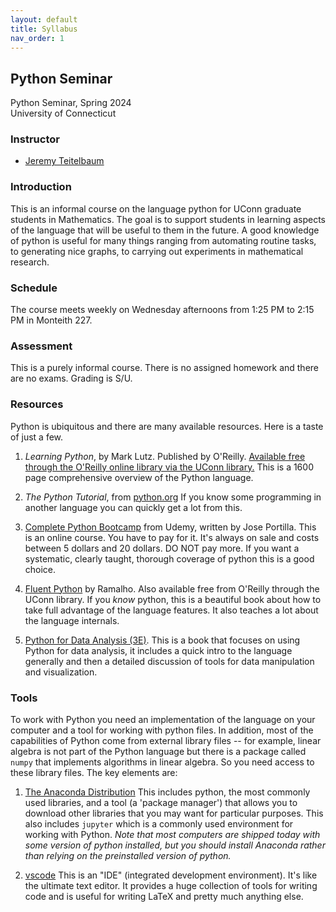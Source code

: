 ```yaml
---
layout: default
title: Syllabus 
nav_order: 1
---
```


## Python Seminar

Python Seminar, Spring 2024 <br>
University of Connecticut <br>

###  Instructor

- [Jeremy Teitelbaum](https://jeremy9959.net)

### Introduction

This is an informal course on the language python for UConn graduate students in Mathematics.
The goal is to support students in learning aspects of the language that will be useful to them
in the future.  A good knowledge of python is useful for many things ranging from automating routine tasks, to generating
nice graphs, to carrying out experiments in mathematical research.
   

### Schedule

The course meets weekly on Wednesday afternoons from 1:25 PM to 2:15 PM in Monteith 227.

### Assessment

This is a purely informal course.  There is no assigned homework and there are no exams.
Grading is S/U.  

### Resources

Python is ubiquitous and there are many available resources.  Here is a taste of just a few.

1. *Learning Python*, by Mark Lutz.  Published by O'Reilly. [Available free  through the O'Reilly online library via the UConn library.](https://learning.oreilly.com/library/view/learning-python-5th/9781449355722/) This is a 1600 page comprehensive overview of the Python language. 

2. *The Python Tutorial*, from [python.org](https://docs.python.org/3/tutorial/index.html) If you know some programming in another language you can quickly get a lot from this. 

3. [Complete Python Bootcamp](https://www.udemy.com/course/complete-python-bootcamp/) from Udemy, written by Jose Portilla.  This is an online course.  You have to pay for it.  It's always
on sale and costs between 5 dollars and 20 dollars.  DO NOT pay more. If you want a systematic, clearly taught, thorough coverage of python this is a good choice.

4. [Fluent Python](https://learning.oreilly.com/library/view/fluent-python-2nd/9781492056348/) by Ramalho.  Also available free from O'Reilly through the UConn library. If you *know* python, this is a beautiful book about how to take full advantage of the
language features.  It also teaches a lot about the language internals. 

5. [Python for Data Analysis (3E)](https://wesmckinney.com/book/).  This is a book that focuses on using Python for data analysis, it includes a quick intro to the language generally and
then a detailed discussion of tools for data manipulation and visualization.


### Tools

To work with Python you need an implementation of the language on your computer and a tool for working with python files.  In addition, most of the capabilities of Python
come from external library files -- for example, linear algebra is not part of the Python language but there is a package called `numpy` that implements algorithms in linear
algebra.  So you need access to these library files.  The key elements are:

1. [The Anaconda Distribution](https://www.anaconda.com)  This includes python, the most commonly used libraries, and a tool (a 'package manager') that allows you to download other
libraries that you may want for particular purposes.  This also includes `jupyter` which is a commonly used environment for working with Python. *Note that most computers are shipped today with some version of python installed, but you should install Anaconda rather than relying on the preinstalled version of python.*


2. [vscode](https://code.visualstudio.com) This is an "IDE" (integrated development environment). It's like the ultimate text editor. It provides a huge collection of tools for writing code
and is useful for writing LaTeX and pretty much anything else.

